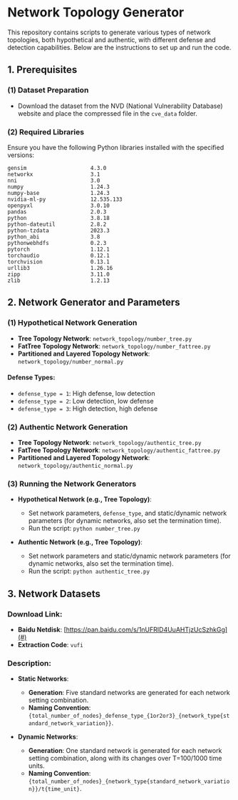 # Network Topology Generator

This repository contains scripts to generate various types of network topologies, both hypothetical and authentic, with different defense and detection capabilities. Below are the instructions to set up and run the code.

## 1. Prerequisites

### (1) Dataset Preparation
- Download the dataset from the NVD (National Vulnerability Database) website and place the compressed file in the `cve_data` folder.

### (2) Required Libraries
Ensure you have the following Python libraries installed with the specified versions:

```plaintext
gensim                    4.3.0
networkx                  3.1
nni                       3.0
numpy                     1.24.3
numpy-base                1.24.3
nvidia-ml-py              12.535.133
openpyxl                  3.0.10
pandas                    2.0.3
python                    3.8.18
python-dateutil           2.8.2
python-tzdata             2023.3
python_abi                3.8
pythonwebhdfs             0.2.3
pytorch                   1.12.1
torchaudio                0.12.1
torchvision               0.13.1
urllib3                   1.26.16
zipp                      3.11.0
zlib                      1.2.13
```

## 2. Network Generator and Parameters

### (1) Hypothetical Network Generation
- **Tree Topology Network**: `network_topology/number_tree.py`
- **FatTree Topology Network**: `network_topology/number_fattree.py`
- **Partitioned and Layered Topology Network**: `network_topology/number_normal.py`

#### Defense Types:
- `defense_type = 1`: High defense, low detection
- `defense_type = 2`: Low detection, low defense
- `defense_type = 3`: High detection, high defense

### (2) Authentic Network Generation
- **Tree Topology Network**: `network_topology/authentic_tree.py`
- **FatTree Topology Network**: `network_topology/authentic_fattree.py`
- **Partitioned and Layered Topology Network**: `network_topology/authentic_normal.py`

### (3) Running the Network Generators
- **Hypothetical Network (e.g., Tree Topology)**:
  - Set network parameters, `defense_type`, and static/dynamic network parameters (for dynamic networks, also set the termination time).
  - Run the script: `python number_tree.py`

- **Authentic Network (e.g., Tree Topology)**:
  - Set network parameters and static/dynamic network parameters (for dynamic networks, also set the termination time).
  - Run the script: `python authentic_tree.py`

## 3. Network Datasets

### Download Link:
- **Baidu Netdisk**: [https://pan.baidu.com/s/1nUFRID4UuAHTjzUcSzhkGg](#)
- **Extraction Code**: `vufi`

### Description:
- **Static Networks**:
  - **Generation**: Five standard networks are generated for each network setting combination.
  - **Naming Convention**: `{total_number_of_nodes}_defense_type_{1or2or3}_{network_type{standard_network_variation}}`.

- **Dynamic Networks**:
  - **Generation**: One standard network is generated for each network setting combination, along with its changes over T=100/1000 time units.
  - **Naming Convention**: `{total_number_of_nodes}_{network_type{standard_network_variation}}/t{time_unit}`.


